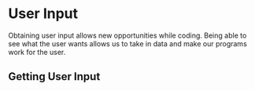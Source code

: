 # User Input

Obtaining user input allows new opportunities while coding. Being able to see what the user wants allows us to take in data and make our programs work for the user.

## Getting User Input
